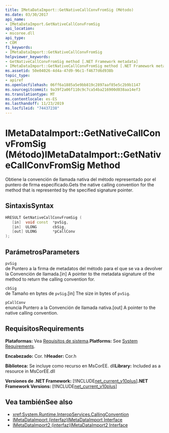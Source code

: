 ```yaml
---
title: IMetaDataImport::GetNativeCallConvFromSig (Método)
ms.date: 03/30/2017
api_name:
- IMetaDataImport.GetNativeCallConvFromSig
api_location:
- mscoree.dll
api_type:
- COM
f1_keywords:
- IMetaDataImport::GetNativeCallConvFromSig
helpviewer_keywords:
- GetNativeCallConvFromSig method [.NET Framework metadata]
- IMetaDataImport::GetNativeCallConvFromSig method [.NET Framework metadata]
ms.assetid: 50e04026-4d4a-47d9-96c1-f4677d6d938b
topic_type:
- apiref
ms.openlocfilehash: 06ff6a1885a5e9bb819c2897aaf85e5c2b9b1147
ms.sourcegitcommit: 9a39f2a06f110c9c7ca54ba216900d038aa14ef3
ms.translationtype: MT
ms.contentlocale: es-ES
ms.lasthandoff: 11/23/2019
ms.locfileid: "74437238"
---
```

# <a name="imetadataimportgetnativecallconvfromsig-method"></a><span data-ttu-id="9b2b3-102">IMetaDataImport::GetNativeCallConvFromSig (Método)</span><span class="sxs-lookup"><span data-stu-id="9b2b3-102">IMetaDataImport::GetNativeCallConvFromSig Method</span></span>
<span data-ttu-id="9b2b3-103">Obtiene la convención de llamada nativa del método representado por el puntero de firma especificado.</span><span class="sxs-lookup"><span data-stu-id="9b2b3-103">Gets the native calling convention for the method that is represented by the specified signature pointer.</span></span>  
  
## <a name="syntax"></a><span data-ttu-id="9b2b3-104">Sintaxis</span><span class="sxs-lookup"><span data-stu-id="9b2b3-104">Syntax</span></span>  
  
```cpp  
HRESULT GetNativeCallConvFromSig (  
   [in]  void const  *pvSig,  
   [in]  ULONG       cbSig,  
   [out] ULONG       *pCallConv  
);  
```  
  
## <a name="parameters"></a><span data-ttu-id="9b2b3-105">Parámetros</span><span class="sxs-lookup"><span data-stu-id="9b2b3-105">Parameters</span></span>  
 `pvSig`  
 <span data-ttu-id="9b2b3-106">de Puntero a la firma de metadatos del método para el que se va a devolver la Convención de llamada.</span><span class="sxs-lookup"><span data-stu-id="9b2b3-106">[in] A pointer to the metadata signature of the method to return the calling convention for.</span></span>  
  
 `cbSig`  
 <span data-ttu-id="9b2b3-107">de Tamaño en bytes de `pvSig`.</span><span class="sxs-lookup"><span data-stu-id="9b2b3-107">[in] The size in bytes of `pvSig`.</span></span>  
  
 `pCallConv`  
 <span data-ttu-id="9b2b3-108">enuncia Puntero a la Convención de llamada nativa.</span><span class="sxs-lookup"><span data-stu-id="9b2b3-108">[out] A pointer to the native calling convention.</span></span>  
  
## <a name="requirements"></a><span data-ttu-id="9b2b3-109">Requisitos</span><span class="sxs-lookup"><span data-stu-id="9b2b3-109">Requirements</span></span>  
 <span data-ttu-id="9b2b3-110">**Plataformas:** Vea [Requisitos de sistema](../../../../docs/framework/get-started/system-requirements.md).</span><span class="sxs-lookup"><span data-stu-id="9b2b3-110">**Platforms:** See [System Requirements](../../../../docs/framework/get-started/system-requirements.md).</span></span>  
  
 <span data-ttu-id="9b2b3-111">**Encabezado:** Cor. h</span><span class="sxs-lookup"><span data-stu-id="9b2b3-111">**Header:** Cor.h</span></span>  
  
 <span data-ttu-id="9b2b3-112">**Biblioteca:** Se incluye como recurso en MsCorEE. dll</span><span class="sxs-lookup"><span data-stu-id="9b2b3-112">**Library:** Included as a resource in MsCorEE.dll</span></span>  
  
 <span data-ttu-id="9b2b3-113">**Versiones de .NET Framework:** [!INCLUDE[net_current_v10plus](../../../../includes/net-current-v10plus-md.md)]</span><span class="sxs-lookup"><span data-stu-id="9b2b3-113">**.NET Framework Versions:** [!INCLUDE[net_current_v10plus](../../../../includes/net-current-v10plus-md.md)]</span></span>  
  
## <a name="see-also"></a><span data-ttu-id="9b2b3-114">Vea también</span><span class="sxs-lookup"><span data-stu-id="9b2b3-114">See also</span></span>

- <xref:System.Runtime.InteropServices.CallingConvention>
- [<span data-ttu-id="9b2b3-115">IMetaDataImport (interfaz)</span><span class="sxs-lookup"><span data-stu-id="9b2b3-115">IMetaDataImport Interface</span></span>](../../../../docs/framework/unmanaged-api/metadata/imetadataimport-interface.md)
- [<span data-ttu-id="9b2b3-116">IMetaDataImport2 (interfaz)</span><span class="sxs-lookup"><span data-stu-id="9b2b3-116">IMetaDataImport2 Interface</span></span>](../../../../docs/framework/unmanaged-api/metadata/imetadataimport2-interface.md)
